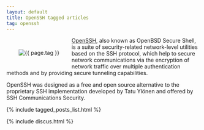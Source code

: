 ```yaml
---
layout: default
title: OpenSSH tagged articles
tag: openssh
---
```


<div style="float: left; margin: 2.0rem;">
	<img src="/public/images/{{ page.tag }}.png" style="max-width: 10rem;" alt="{{ page.tag }}" />
</div>

[OpenSSH](http://www.openssh.com/), also known as OpenBSD Secure Shell, is a suite of security-related network-level utilities based on the SSH protocol, which help to secure network communications via the encryption of network traffic over multiple authentication methods and by providing secure tunneling capabilities. 

OpenSSH was designed as a free and open source alternative to the proprietary SSH implementation developed by Tatu Ylönen and offered by SSH Communications Security.

{% include tagged_posts_list.html %}

{% include discus.html %}
